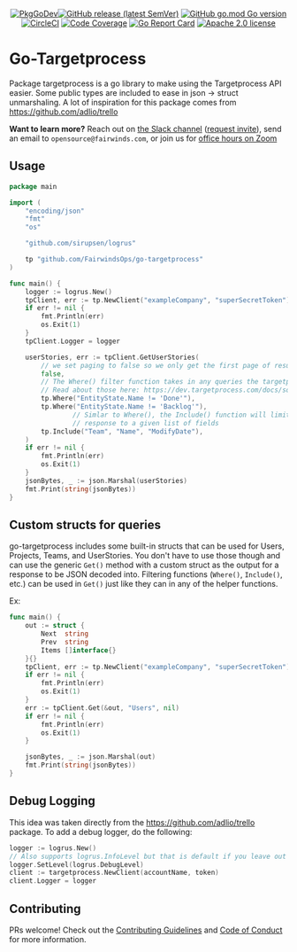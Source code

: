 <div align="center">

  [![PkgGoDev][godoc-image]][godoc-link][![GitHub release (latest SemVer)][release-image]][release-link] [![GitHub go.mod Go version][version-image]][version-link] [![CircleCI][circleci-image]][circleci-link] [![Code Coverage][codecov-image]][codecov-link] [![Go Report Card][goreport-image]][goreport-link] [![Apache 2.0 license](https://img.shields.io/badge/licence-Apache2-brightgreen.svg)](https://opensource.org/licenses/Apache-2.0)

</div>



[godoc-image]: https://pkg.go.dev/badge/github.com/FairwindsOps/go-targetprocess
[godoc-link]: https://pkg.go.dev/github.com/FairwindsOps/go-targetprocess

[version-image]: https://img.shields.io/github/go-mod/go-version/FairwindsOps/go-targetprocess
[version-link]: https://github.com/FairwindsOps/go-targetprocess

[release-image]: https://img.shields.io/github/v/release/FairwindsOps/go-targetprocess
[release-link]: https://github.com/FairwindsOps/go-targetprocess

[goreport-image]: https://goreportcard.com/badge/github.com/FairwindsOps/go-targetprocess
[goreport-link]: https://goreportcard.com/report/github.com/FairwindsOps/go-targetprocess

[circleci-image]: https://circleci.com/gh/FairwindsOps/go-targetprocess/tree/master.svg?style=svg
[circleci-link]: https://circleci.com/gh/FairwindsOps/go-targetprocess

[codecov-image]: https://codecov.io/gh/FairwindsOps/go-targetprocess/branch/master/graph/badge.svg
[codecov-link]: https://codecov.io/gh/FairwindsOps/go-targetprocess

# Go-Targetprocess

Package targetprocess is a go library to make using the Targetprocess API easier. Some
public types are included to ease in json -> struct unmarshaling.
A lot of inspiration for this package comes from https://github.com/adlio/trello

**Want to learn more?** Reach out on [the Slack channel](https://fairwindscommunity.slack.com/messages/goldilocks) ([request invite](https://join.slack.com/t/fairwindscommunity/shared_invite/zt-e3c6vj4l-3lIH6dvKqzWII5fSSFDi1g)), send an email to `opensource@fairwinds.com`, or join us for [office hours on Zoom](https://fairwindscommunity.slack.com/messages/office-hours)

## Usage

```go
package main

import (
	"encoding/json"
	"fmt"
	"os"

	"github.com/sirupsen/logrus"

	tp "github.com/FairwindsOps/go-targetprocess"
)

func main() {
	logger := logrus.New()
	tpClient, err := tp.NewClient("exampleCompany", "superSecretToken")
	if err != nil {
		fmt.Println(err)
		os.Exit(1)
	}
	tpClient.Logger = logger

	userStories, err := tpClient.GetUserStories(
		// we set paging to false so we only get the first page of results
		false,
		// The Where() filter function takes in any queries the targetprocess API accepts
		// Read about those here: https://dev.targetprocess.com/docs/sorting-and-filters
		tp.Where("EntityState.Name != 'Done'"),
		tp.Where("EntityState.Name != 'Backlog'"),
                // Simlar to Where(), the Include() function will limit the
                // response to a given list of fields
		tp.Include("Team", "Name", "ModifyDate"),
	)
	if err != nil {
		fmt.Println(err)
		os.Exit(1)
	}
	jsonBytes, _ := json.Marshal(userStories)
	fmt.Print(string(jsonBytes))
}
```

## Custom structs for queries

go-targetprocess includes some built-in structs that can be used for Users, Projects, Teams, and UserStories. You don't
have to use those though and can use the generic `Get()` method with a custom struct as the output for a response to be
JSON decoded into. Filtering functions (`Where()`, `Include()`, etc.) can be used in `Get()` just like they can in
any of the helper functions.

Ex:

```go
func main() {
	out := struct {
		Next  string
		Prev  string
		Items []interface{}
	}{}
	tpClient, err := tp.NewClient("exampleCompany", "superSecretToken")
    if err != nil {
        fmt.Println(err)
        os.Exit(1)
    }
	err := tpClient.Get(&out, "Users", nil)
	if err != nil {
		fmt.Println(err)
		os.Exit(1)
	}

	jsonBytes, _ := json.Marshal(out)
	fmt.Print(string(jsonBytes))
}
```

## Debug Logging

This idea was taken directly from the https://github.com/adlio/trello package. To add a debug logger,
do the following:

```go
logger := logrus.New()
// Also supports logrus.InfoLevel but that is default if you leave out the SetLevel method
logger.SetLevel(logrus.DebugLevel)
client := targetprocess.NewClient(accountName, token)
client.Logger = logger
```

## Contributing

PRs welcome! Check out the [Contributing Guidelines](CONTRIBUTING.md) and
[Code of Conduct](CODE_OF_CONDUCT.md) for more information.
